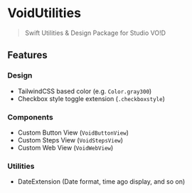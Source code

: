 # VoidUtilities
> Swift Utilities & Design Package for Studio VO!D

## Features
### Design
- TailwindCSS based color (e.g. `Color.gray300`)
- Checkbox style toggle extension (`.checkboxstyle`)

### Components
- Custom Button View (`VoidButtonView`)
- Custom Steps View (`VoidStepsView`)
- Custom Web View (`VoidWebView`)

### Utilities
- DateExtension (Date format, time ago display, and so on)
